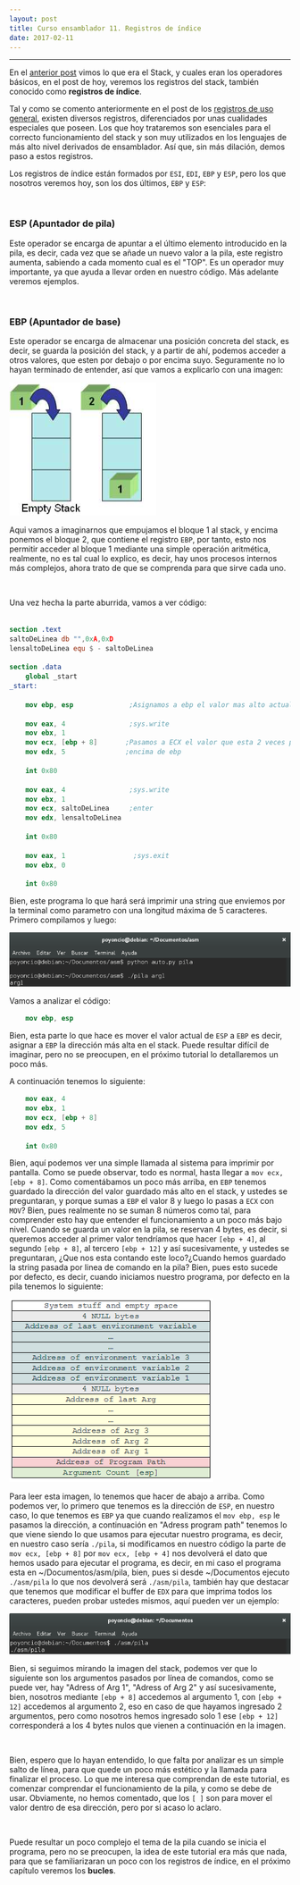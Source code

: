 ```yaml
---
layout: post
title: Curso ensamblador 11. Registros de índice
date: 2017-02-11
---
```

--------------------
En el [anterior post](http://poyoncio.com/2017/02/03/Curso-ensamblador-10-Stack/) vimos lo que era el Stack, y cuales eran los operadores básicos, en el post de hoy, veremos los registros del stack, también conocido como **registros de índice**.

Tal y como se comento anteriormente en el post de los [registros de uso general](http://poyoncio.com/2017/01/01/Curso-ensamblador-03-Registros-de-uso-general-y-mov/), existen diversos registros, diferenciados por unas cualidades especiales que poseen. Los que hoy trataremos son esenciales para el correcto funcionamiento del stack y son muy utilizados en los lenguajes de más alto nivel derivados de ensamblador. Así que, sin más dilación, demos paso a estos registros.

Los registros de índice están formados por ```ESI```, ```EDI```, ```EBP``` y ```ESP```, pero los que nosotros veremos hoy, son los dos últimos, ```EBP``` y ```ESP```:

<br>

### ESP (Apuntador de pila)

Este operador se encarga de apuntar a el último elemento introducido en la pila, es decir, cada vez que se añade un nuevo valor a la pila, este registro aumenta, sabiendo a cada momento cual es el "TOP". Es un operador muy importante, ya que ayuda a llevar orden en nuestro código. Más adelante veremos ejemplos.

<br>

### EBP (Apuntador de base)

Este operador se encarga de almacenar una posición concreta del stack, es decir, se guarda la posición del stack, y a partir de ahí, podemos acceder a otros valores, que esten por debajo o por encima suyo. Seguramente no lo hayan terminado de entender, así que vamos a explicarlo con una imagen:

<img src="/images/stack-22-10-ex-nasm-2333.png" />

Aqui vamos a imaginarnos que empujamos el bloque 1 al stack, y encima ponemos el bloque 2, que contiene el registro ```EBP```, por tanto, esto nos permitir acceder al bloque 1 mediante una simple operación aritmética, realmente, no es tal cual lo explico, es decir, hay unos procesos internos más complejos, ahora trato de que se comprenda para que sirve cada uno. 


<br>

Una vez hecha la parte aburrida, vamos a ver código:

```nasm

section .text
saltoDeLinea db "",0xA,0xD
lensaltoDeLinea equ $ - saltoDeLinea

section .data
    global _start
_start:

    mov ebp, esp              ;Asignamos a ebp el valor mas alto actual

    mov eax, 4                ;sys.write
    mov ebx, 1
    mov ecx, [ebp + 8]       ;Pasamos a ECX el valor que esta 2 veces por
    mov edx, 5               ;encima de ebp

    int 0x80

    mov eax, 4                ;sys.write
    mov ebx, 1
    mov ecx, saltoDeLinea     ;enter
    mov edx, lensaltoDeLinea

    int 0x80

    mov eax, 1                 ;sys.exit
    mov ebx, 0

    int 0x80
```

Bien, este programa lo que hará será imprimir una string que enviemos por la terminal como parametro con una longitud máxima de 5 caracteres. Primero compilamos y luego:

<img src="/images/captura-comp-stack-init---seg-ebp-esp.png" />  

Vamos a analizar el código:

```nasm
    mov ebp, esp
```

Bien, esta parte lo que hace es mover el valor actual de ```ESP``` a ```EBP``` es decir, asignar a ```EBP``` la dirección más alta en el stack. Puede resultar difícil de imaginar, pero no se preocupen, en el próximo tutorial lo detallaremos un poco más.

A continuación tenemos lo siguiente:

```nasm
    mov eax, 4
    mov ebx, 1
    mov ecx, [ebp + 8]
    mov edx, 5

    int 0x80
```

Bien, aquí podemos ver una simple llamada al sistema para imprimir por pantalla. Como se puede observar, todo es normal, hasta llegar a  ```mov ecx, [ebp + 8]```. Como comentábamos un poco más arriba, en ```EBP``` tenemos guardado la dirección del valor guardado más alto en el stack, y ustedes se preguntaran, y porque sumas a ```EBP``` el valor 8 y luego lo pasas a ```ECX``` con ```MOV```? Bien, pues realmente no se suman 8 números como tal, para comprender esto hay que entender el funcionamiento a un poco más bajo nivel. Cuando se guarda un valor en la pila, se reservan 4 bytes, es decir, si queremos acceder al primer valor tendríamos que hacer ```[ebp + 4]```, al segundo ```[ebp + 8]```, al tercero ```[ebp + 12]``` y así sucesivamente, y ustedes se preguntaran, ¿Que nos esta contando este loco?¿Cuando hemos guardado la string pasada por linea de comando en la pila? Bien, pues esto sucede por defecto, es decir, cuando iniciamos nuestro programa, por defecto en la pila tenemos lo siguiente:

<img src="/images/stack-asm-start-line-parameterscode-x.png" />

Para leer esta imagen, lo tenemos que hacer de abajo a arriba. Como podemos ver, lo primero que tenemos es la dirección de ```ESP```, en nuestro caso, lo que tenemos es ```EBP``` ya que cuando realizamos el ```mov ebp, esp``` le pasamos la dirección, a continuación en "Adress program path" tenemos lo que viene siendo lo que usamos para ejecutar nuestro programa, es decir, en nuestro caso sería ```./pila```, si modificamos en nuestro código la parte de ```mov ecx, [ebp + 8]``` por ```mov ecx, [ebp + 4]``` nos devolverá el dato que hemos usado para ejecutar el programa, es decir, en mi caso el programa esta en ~/Documentos/asm/pila, bien, pues si desde ~/Documentos ejecuto ```./asm/pila``` lo que nos devolverá será ```./asm/pila```, también hay que destacar que tenemos que modificar el buffer de ```EDX``` para que imprima todos los caracteres, pueden probar ustedes mismos, aquí pueden ver un ejemplo:


<img src="/images/captura-ejemplo-asmpila-doc-ebp4.png" />


Bien, si seguimos mirando la imagen del stack, podemos ver que lo siguiente son los argumentos pasados por línea de comandos, como se puede ver, hay "Adress of Arg 1", "Adress of Arg 2" y así sucesivamente, bien, nosotros mediante ```[ebp + 8]``` accedemos al argumento 1, con ```[ebp + 12]``` accedemos al argumento 2, eso en caso de que hayamos ingresado 2 argumentos, pero como nosotros hemos ingresado solo 1 ese ```[ebp + 12]``` corresponderá a los 4 bytes nulos que vienen a continuación en la imagen.

<br>

Bien, espero que lo hayan entendido, lo que falta por analizar es un simple salto de línea, para que quede un poco más estético y la llamada para finalizar el proceso. Lo que me interesa que comprendan de este tutorial, es comenzar comprendar el funcionamiento de la pila, y como se debe de usar. Obviamente, no hemos comentado, que los ```[ ]``` son para mover el valor dentro de esa dirección, pero por si acaso lo aclaro.

<br>

Puede resultar un poco complejo el tema de la pila cuando se inicia el programa, pero no se preocupen, la idea de este tutorial era más que nada, para que se familiarizaran un poco con los registros de índice, en el próximo capítulo veremos los **bucles**.  
